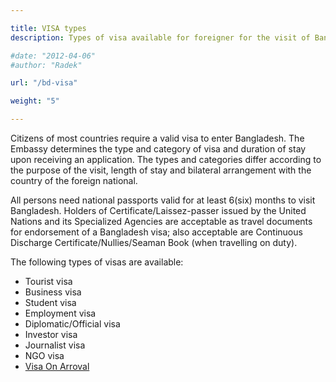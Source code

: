```yaml
---

title: VISA types
description: Types of visa available for foreigner for the visit of Bangladesh. 

#date: "2012-04-06"
#author: "Radek"

url: "/bd-visa"

weight: "5"

---
```


Citizens of most countries require a valid visa to enter Bangladesh. The Embassy determines the type and category of visa and duration of stay upon receiving an application. The types and categories differ according to the purpose of the visit, length of stay and bilateral arrangement with the country of the foreign national.

All persons need national passports valid for at least 6(six) months to visit Bangladesh. Holders of Certificate/Laissez-passer issued by the United Nations and its Specialized Agencies are acceptable as travel documents for endorsement of a Bangladesh visa; also acceptable are Continuous Discharge Certificate/Nullies/Seaman Book (when travelling on duty).

The following types of visas are available:
* Tourist visa
* Business visa
* Student visa
* Employment visa
* Diplomatic/Official visa
* Investor visa
* Journalist visa
* NGO visa
* [Visa On Arroval](/visa-on-arrival)

